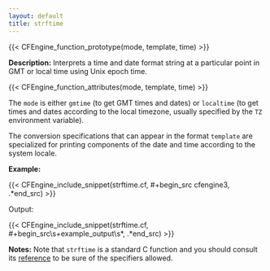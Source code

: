 ```yaml
---
layout: default
title: strftime
---
```


{{< CFEngine_function_prototype(mode, template, time) >}}

**Description:** Interprets a time and date format string at a particular
point in GMT or local time using Unix epoch time.

{{< CFEngine_function_attributes(mode, template, time) >}}

The `mode` is either `gmtime` (to get GMT times and dates) or
`localtime` (to get times and dates according to the local
timezone, usually specified by the `TZ` environment variable).

The conversion specifications that can appear in the format `template`
are specialized for printing components of the date and time according to the system locale.

**Example:**

{{< CFEngine_include_snippet(strftime.cf, #\+begin_src cfengine3, .*end_src) >}}

Output:

{{< CFEngine_include_snippet(strftime.cf, #\+begin_src\s+example_output\s*, .*end_src) >}}

**Notes:** Note that `strftime` is a standard C function and you should consult its
[reference](https://pubs.opengroup.org/onlinepubs/9699919799/functions/strftime.html)
to be sure of the specifiers allowed.
